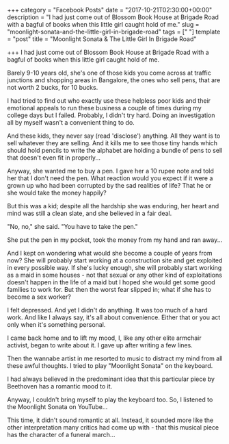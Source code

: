 +++
category = "Facebook Posts"
date = "2017-10-21T02:30:00+00:00"
description = "I had just come out of Blossom Book House at Brigade Road with a bagful of books when this little girl caught hold of me."
slug = "moonlight-sonata-and-the-little-girl-in-brigade-road"
tags = ["  "]
template = "post"
title = "Moonlight Sonata & The Little Girl In Brigade Road"

+++
I had just come out of Blossom Book House at Brigade Road with a bagful of books when this little girl caught hold of me.

Barely 9-10 years old, she's one of those kids you come across at traffic junctions and shopping areas in Bangalore, the ones who sell pens, that are not worth 2 bucks, for 10 bucks.

I had tried to find out who exactly use these helpless poor kids and their emotional appeals to run these business a couple of times during my college days but I failed. Probably, I didn't try hard. Doing an investigation all by myself wasn't a convenient thing to do.

And these kids, they never say (read 'disclose') anything. All they want is to sell whatever they are selling. And it kills me to see those tiny hands which should hold pencils to write the alphabet are holding a bundle of pens to sell that doesn't even fit in properly...

Anyway, she wanted me to buy a pen. I gave her a 10 rupee note and told her that I don't need the pen. What reaction would you expect if it were a grown up who had been corrupted by the sad realities of life? That he or she would take the money happily?

But this was a kid; despite all the hardship she was enduring, her heart and mind was still a clean slate, and she believed in a fair deal.

"No, no," she said. "You have to take the pen."

She put the pen in my pocket, took the money from my hand and ran away...

And I kept on wondering what would she become a couple of years from now? She will probably start working at a construction site and get exploited in every possible way. If she's lucky enough, she will probably start working as a maid in some houses - not that sexual or any other kind of exploitations doesn't happen in the life of a maid but I hoped she would get some good families to work for. But then the worst fear slipped in; what if she has to become a sex worker?

I felt depressed. And yet I didn't do anything. It was too much of a hard work. And like I always say, it's all about convenience. Either that or you act only when it's something personal.

I came back home and to lift my mood, I, like any other elite armchair activist, began to write about it. I gave up after writing a few lines.

Then the wannabe artist in me resorted to music to distract my mind from all these awful thoughts. I tried to play "Moonlight Sonata" on the keyboard.

I had always believed in the predominant idea that this particular piece by Beethoven has a romantic mood to it.

Anyway, I couldn't bring myself to play the keyboard too. So, I listened to the Moonlight Sonata on YouTube...

This time, it didn't sound romantic at all. Instead, it sounded more like the other interpretation many critics had come up with - that this musical piece has the character of a funeral march...